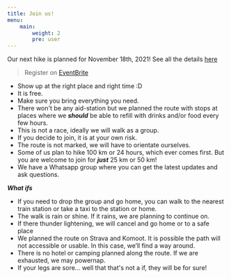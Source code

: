```yaml
---
title: Join us!
menu:
    main: 
        weight: 2
        pre: user
---
```


Our next hike is planned for November 18th, 2021! See all the details [here](/p/join-our-next-hike-on-november-20th-2021/)

> Register on [EventBrite](https://www.eventbrite.com/e/fools-100-hike-fron-hagen-to-dusseldorf-tickets-182582076907)


- Show up at the right place and right time :D
- It is free.
- Make sure you bring everything you need.
- There won't be any aid-station but we planned the route with stops at places where we ***should*** be able to refill with drinks and/or food every few hours.
- This is not a race, ideally we will walk as a group.
- If you decide to join, it is at your own risk. 
- The route is not marked, we will have to orientate ourselves.
- Some of us plan to hike 100 km or 24 hours, which ever comes first. But you are welcome to join for ***just*** 25 km or 50 km!
- We have a Whatsapp group where you can get the latest updates and ask questions.

***What ifs***
- If you need to drop the group and go home, you can walk to the nearest train station or take a taxi to the station or home.
- The walk is rain or shine. If it rains, we are planning to continue on.
- If there thunder lightening, we will cancel and go home or to a safe place
- We planned the route on Strava and Komoot. It is possible the path will not accessible or usable. In this case, we’ll find a way around.
- There is no hotel or camping planned along the route. If we are exhausted, we may powernap.
- If your legs are sore... well that that's not a if, they will be for sure!

